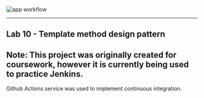![app workflow](https://github.com/AbdulrahmanAlosaimi/CPIT252-Lab10/actions/workflows/github-actions.yml/badge.svg)

---

## Lab 10 - Template method design pattern

Note: This project was originally created for coursework, however it is currently being used to practice Jenkins.
---
Github Actions service was used to implement continuous integration.
